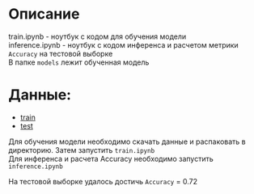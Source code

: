 # Описание
train.ipynb - ноутбук с кодом для обучения модели  
inference.ipynb - ноутбук с кодом инференса и расчетом метрики `Accuracy` на тестовой выборке  
В папке `models` лежит обученная модель

# Данные:
 - [train](https://drive.google.com/file/d/1p8Cus4HRUCWzXEom4F3Mctqr6TdDXPxN/view?usp=sharing)
 - [test](https://drive.google.com/file/d/1EPCeGAzj2fbGmQF3Nr0n4WmV2d-7ff5k/view?usp=sharing)
 
 Для обучения модели необходимо скачать данные и распаковать в директорию. Затем запустить `train.ipynb`  
 Для инференса и расчета Accuracy необходимо запустить `inference.ipynb`  
 
 На тестовой выборке удалось достичь `Accuracy` = 0.72
